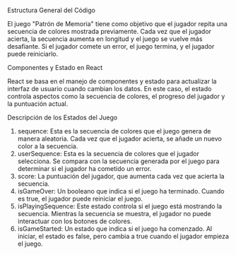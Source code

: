 Estructura General del Código

El juego "Patrón de Memoria" tiene como objetivo que el jugador repita una secuencia de colores mostrada previamente. Cada vez que el jugador acierta, la secuencia aumenta en longitud y el juego se vuelve más desafiante. Si el jugador comete un error, el juego termina, y el jugador puede reiniciarlo.

Componentes y Estado en React

React se basa en el manejo de componentes y estado para actualizar la interfaz de usuario cuando cambian los datos. En este caso, el estado controla aspectos como la secuencia de colores, el progreso del jugador y la puntuación actual.

Descripción de los Estados del Juego

1.	sequence: Esta es la secuencia de colores que el juego genera de manera aleatoria. Cada vez que el jugador acierta, se añade un nuevo color a la secuencia.
2.	userSequence: Esta es la secuencia de colores que el jugador selecciona. Se compara con la secuencia generada por el juego para determinar si el jugador ha cometido un error.
3.	score: La puntuación del jugador, que aumenta cada vez que acierta la secuencia.
4.	isGameOver: Un booleano que indica si el juego ha terminado. Cuando es true, el jugador puede reiniciar el juego.
5.	isPlayingSequence: Este estado controla si el juego está mostrando la secuencia. Mientras la secuencia se muestra, el jugador no puede interactuar con los botones de colores.
6.	isGameStarted: Un estado que indica si el juego ha comenzado. Al iniciar, el estado es false, pero cambia a true cuando el jugador empieza el juego.
